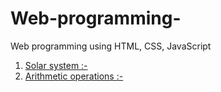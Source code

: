 # Web-programming-
Web programming using HTML, CSS, JavaScript 
1. <a href="Solar system.html">Solar system :-</a>
2. <a href="arithmetic operations.html">Arithmetic operations :-</a>
